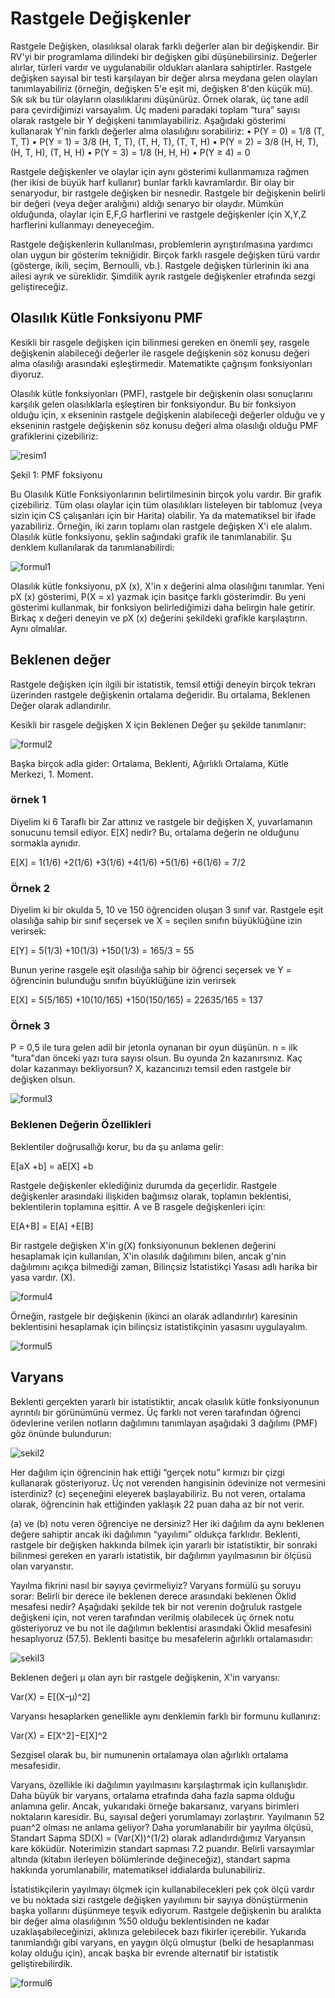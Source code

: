 # Rastgele Değişkenler
Rastgele Değişken, olasılıksal olarak farklı değerler alan bir değişkendir. Bir RV'yi bir programlama dilindeki bir değişken gibi düşünebilirsiniz. Değerler alırlar, türleri vardır ve uygulanabilir oldukları alanlara sahiptirler. Rastgele değişken sayısal bir testi karşılayan bir değer alırsa meydana gelen olayları tanımlayabiliriz 
(örneğin, değişken 5'e eşit mi, değişken 8'den küçük mü). Sık sık bu tür olayların olasılıklarını düşünürüz.
Örnek olarak, üç tane adil para çevirdiğimizi varsayalım. Üç madeni paradaki toplam “tura” sayısı olarak rastgele bir Y değişkeni tanımlayabiliriz. Aşağıdaki gösterimi kullanarak Y'nin farklı değerler alma olasılığını sorabiliriz:
• P(Y = 0) = 1/8 (T, T, T)
• P(Y = 1) = 3/8 (H, T, T), (T, H, T), (T, T, H)
• P(Y = 2) = 3/8 (H, H, T), (H, T, H), (T, H, H)
• P(Y = 3) = 1/8 (H, H, H)
• P(Y ≥ 4) = 0

Rastgele değişkenler ve olaylar için aynı gösterimi kullanmamıza rağmen (her ikisi de büyük harf kullanır) bunlar farklı kavramlardır. Bir olay bir senaryodur, bir rastgele değişken bir nesnedir. Rastgele bir değişkenin belirli bir değeri (veya değer aralığını) aldığı senaryo bir olaydır. Mümkün olduğunda, olaylar için E,F,G harflerini ve rastgele değişkenler için X,Y,Z harflerini kullanmayı deneyeceğim.

Rastgele değişkenlerin kullanılması, problemlerin ayrıştırılmasına yardımcı olan uygun bir gösterim tekniğidir. Birçok farklı rasgele değişken türü vardır (gösterge, ikili, seçim, Bernoulli, vb.). Rastgele değişken türlerinin iki ana ailesi ayrık ve süreklidir. Şimdilik ayrık rastgele değişkenler etrafında sezgi geliştireceğiz.

## Olasılık Kütle Fonksiyonu PMF
Kesikli bir rasgele değişken için bilinmesi gereken en önemli şey, rasgele değişkenin alabileceği değerler ile rasgele değişkenin söz konusu değeri alma olasılığı arasındaki eşleştirmedir. Matematikte çağrışım fonksiyonları diyoruz.

Olasılık kütle fonksiyonları (PMF), rastgele bir değişkenin olası sonuçlarını karşılık gelen olasılıklarla eşleştiren bir fonksiyondur. Bu bir fonksiyon olduğu için, x ekseninin rastgele değişkenin alabileceği değerler olduğu ve y ekseninin rastgele değişkenin söz konusu değeri alma olasılığı olduğu PMF grafiklerini çizebiliriz:

![resim1](https://raw.githubusercontent.com/suhap/Probability/master/resource/4-1.png)

Şekil 1: PMF foksiyonu

Bu Olasılık Kütle Fonksiyonlarının belirtilmesinin birçok yolu vardır. Bir grafik çizebiliriz. Tüm olası olaylar için tüm olasılıkları listeleyen bir tablomuz (veya sizin için CS çalışanları için bir Harita) olabilir. Ya da matematiksel bir ifade yazabiliriz. Örneğin, iki zarın toplamı olan rastgele değişken X'i ele alalım. Olasılık kütle fonksiyonu, şeklin sağındaki grafik ile tanımlanabilir. Şu denklem kullanılarak da tanımlanabilirdi:

![formul1](https://raw.githubusercontent.com/suhap/Probability/master/resource/4f-1.png)

Olasılık kütle fonksiyonu, pX (x), X'in x değerini alma olasılığını tanımlar. Yeni pX (x) gösterimi, P(X = x) yazmak için basitçe farklı gösterimdir. Bu yeni gösterimi kullanmak, bir fonksiyon belirlediğimizi daha belirgin hale getirir. Birkaç x değeri deneyin ve pX (x) değerini şekildeki grafikle karşılaştırın. Aynı olmalılar.

## Beklenen değer
Rastgele değişken için ilgili bir istatistik, temsil ettiği deneyin birçok tekrarı üzerinden rastgele değişkenin ortalama değeridir. Bu ortalama, Beklenen Değer olarak adlandırılır.

Kesikli bir rasgele değişken X için Beklenen Değer şu şekilde tanımlanır:

![formul2](https://raw.githubusercontent.com/suhap/Probability/master/resource/4f-2.png)

Başka birçok adla gider: Ortalama, Beklenti, Ağırlıklı Ortalama, Kütle Merkezi, 1. Moment.

### örnek 1
Diyelim ki 6 Taraflı bir Zar attınız ve rastgele bir değişken X, yuvarlamanın sonucunu temsil ediyor. E[X] nedir?
Bu, ortalama değerin ne olduğunu sormakla aynıdır.

E[X] = 1(1/6) +2(1/6) +3(1/6) +4(1/6) +5(1/6) +6(1/6) = 7/2

### Örnek 2
Diyelim ki bir okulda 5, 10 ve 150 öğrenciden oluşan 3 sınıf var. Rastgele eşit olasılığa sahip bir sınıf seçersek ve X = seçilen sınıfın büyüklüğüne izin verirsek:

E[Y] = 5(1/3) +10(1/3) +150(1/3) = 165/3 = 55

Bunun yerine rasgele eşit olasılığa sahip bir öğrenci seçersek ve Y = öğrencinin bulunduğu sınıfın büyüklüğüne izin verirsek

E[X] = 5(5/165) +10(10/165) +150(150/165) = 22635/165 = 137

### Örnek 3
P = 0,5 ile tura gelen adil bir jetonla oynanan bir oyun düşünün. n = ilk "tura"dan önceki yazı tura sayısı olsun. Bu oyunda 2n kazanırsınız. Kaç dolar kazanmayı bekliyorsun? X, kazancınızı temsil eden rastgele bir değişken olsun.

![formul3](https://raw.githubusercontent.com/suhap/Probability/master/resource/4f-3.png)

### Beklenen Değerin Özellikleri

Beklentiler doğrusallığı korur, bu da şu anlama gelir:

E[aX +b] = aE[X] +b

Rastgele değişkenler eklediğiniz durumda da geçerlidir. Rastgele değişkenler arasındaki ilişkiden bağımsız olarak, toplamın beklentisi, beklentilerin toplamına eşittir. A ve B rasgele değişkenleri için:

E[A+B] = E[A] +E[B]

Bir rastgele değişken X'in g(X) fonksiyonunun beklenen değerini hesaplamak için kullanılan, X'in olasılık dağılımını bilen, ancak g'nin dağılımını açıkça bilmediği zaman, Bilinçsiz İstatistikçi Yasası adlı harika bir yasa vardır. (X).

![formul4](https://raw.githubusercontent.com/suhap/Probability/master/resource/4f-4.png)

Örneğin, rastgele bir değişkenin (ikinci an olarak adlandırılır) karesinin beklentisini hesaplamak için bilinçsiz istatistikçinin yasasını uygulayalım.

![formul5](https://raw.githubusercontent.com/suhap/Probability/master/resource/4f-5.png)

## Varyans

Beklenti gerçekten yararlı bir istatistiktir, ancak olasılık kütle fonksiyonunun ayrıntılı bir görünümünü vermez. Üç farklı not veren tarafından öğrenci ödevlerine verilen notların dağılımını tanımlayan aşağıdaki 3 dağılımı (PMF) göz önünde bulundurun:

![sekil2](https://raw.githubusercontent.com/suhap/Probability/master/resource/4-2.png)

Her dağılım için öğrencinin hak ettiği “gerçek notu” kırmızı bir çizgi kullanarak gösteriyoruz. Üç not verenden hangisinin ödevinize not vermesini isterdiniz? (c) seçeneğini eleyerek başlayabiliriz. Bu not veren, ortalama olarak, öğrencinin hak ettiğinden yaklaşık 22 puan daha az bir not verir.

(a) ve (b) notu veren öğrenciye ne dersiniz? Her iki dağılım da aynı beklenen değere sahiptir ancak iki dağılımın “yayılımı” oldukça farklıdır. Beklenti, rastgele bir değişken hakkında bilmek için yararlı bir istatistiktir, bir sonraki bilinmesi gereken en yararlı istatistik, bir dağılımın yayılmasının bir ölçüsü olan varyanstır.

Yayılma fikrini nasıl bir sayıya çevirmeliyiz? Varyans formülü şu soruyu sorar: Belirli bir derece ile beklenen derece arasındaki beklenen Öklid mesafesi nedir? Aşağıdaki şekilde tek bir not verenin doğruluk rastgele değişkeni için, not veren tarafından verilmiş olabilecek üç örnek notu gösteriyoruz ve bu not ile dağılımın beklentisi arasındaki Öklid mesafesini hesaplıyoruz (57.5). Beklenti basitçe bu mesafelerin ağırlıklı ortalamasıdır:

![sekil3](https://raw.githubusercontent.com/suhap/Probability/master/resource/4-3.png)

Beklenen değeri µ olan ayrı bir rastgele değişkenin, X'in varyansı:

Var(X) = E[(X–µ)^2]

Varyansı hesaplarken genellikle aynı denklemin farklı bir formunu kullanırız:

Var(X) = E[X^2]−E[X]^2

Sezgisel olarak bu, bir numunenin ortalamaya olan ağırlıklı ortalama mesafesidir.

Varyans, özellikle iki dağılımın yayılmasını karşılaştırmak için kullanışlıdır. Daha büyük bir varyans, ortalama etrafında daha fazla sapma olduğu anlamına gelir. Ancak, yukarıdaki örneğe bakarsanız, varyans birimleri noktaların karesidir. Bu, sayısal değeri yorumlamayı zorlaştırır. Yayılmanın 52 puan^2 olması ne anlama geliyor? Daha yorumlanabilir bir yayılma ölçüsü, Standart Sapma SD(X) = (Var(X))^(1/2) olarak adlandırdığımız Varyansın kare köküdür. Noterimizin standart sapması 7.2 puandır. Belirli varsayımlar altında (kitabın ilerleyen bölümlerinde değineceğiz), standart sapma hakkında yorumlanabilir, matematiksel iddialarda bulunabiliriz.

İstatistikçilerin yayılmayı ölçmek için kullanabilecekleri pek çok ölçü vardır ve bu noktada sizi rastgele değişken yayılımını bir sayıya dönüştürmenin başka yollarını düşünmeye teşvik ediyorum. Rastgele değişkenin bu aralıkta bir değer alma olasılığının %50 olduğu beklentisinden ne kadar uzaklaşabileceğinizi, aklınıza gelebilecek bazı fikirler içerebilir. Yukarıda tanımlandığı gibi varyans, en yaygın ölçü olmuştur (belki de hesaplanması kolay olduğu için), ancak başka bir evrende alternatif bir istatistik geliştirebilirdik.

![formul6](https://raw.githubusercontent.com/suhap/Probability/master/resource/4f-6.png)
